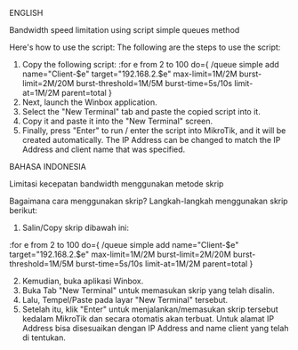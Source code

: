 ENGLISH

Bandwidth speed limitation using script simple queues method

Here's how to use the script:
The following are the steps to use the script:
1. Copy the following script:
:for e from 2 to 100 do={ /queue simple add name="Client-$e" target="192.168.2.$e" max-limit=1M/2M burst-limit=2M/20M burst-threshold=1M/5M burst-time=5s/10s limit-at=1M/2M parent=total }
2. Next, launch the Winbox application.
3. Select the "New Terminal" tab and paste the copied script into it.
4. Copy it and paste it into the "New Terminal" screen.
5. Finally, press "Enter" to run / enter the script into MikroTik, and it will be created automatically. The IP Address can be changed to match the IP Address and client name that was specified.

BAHASA INDONESIA

Limitasi kecepatan bandwidth menggunakan metode skrip 

Bagaimana cara menggunakan skrip?
Langkah-langkah menggunakan skrip berikut:
1. Salin/Copy skrip dibawah ini:

:for e from 2 to 100 do={ /queue simple add name="Client-$e" target="192.168.2.$e" max-limit=1M/2M burst-limit=2M/20M burst-threshold=1M/5M burst-time=5s/10s limit-at=1M/2M parent=total }

2. Kemudian, buka aplikasi Winbox.
3. Buka Tab "New Terminal" untuk memasukan skrip yang telah disalin.
4. Lalu, Tempel/Paste pada layar "New Terminal" tersebut.
5. Setelah itu, klik "Enter" untuk menjalankan/memasukan skrip tersebut kedalam MikroTik dan secara otomatis akan terbuat. Untuk alamat IP Address bisa disesuaikan dengan IP Address and name client yang telah di tentukan.
